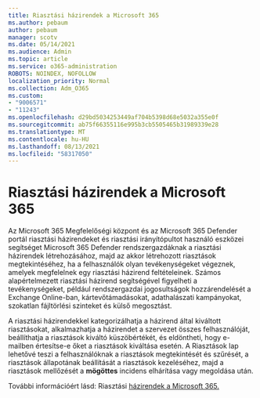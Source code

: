 ```yaml
---
title: Riasztási házirendek a Microsoft 365
ms.author: pebaum
author: pebaum
manager: scotv
ms.date: 05/14/2021
ms.audience: Admin
ms.topic: article
ms.service: o365-administration
ROBOTS: NOINDEX, NOFOLLOW
localization_priority: Normal
ms.collection: Adm_O365
ms.custom:
- "9006571"
- "11243"
ms.openlocfilehash: d29bd5034253449af704b5398d68e5032a355e0f
ms.sourcegitcommit: ab75f66355116e995b3cb5505465b31989339e28
ms.translationtype: MT
ms.contentlocale: hu-HU
ms.lasthandoff: 08/13/2021
ms.locfileid: "58317050"
---
```

# <a name="alert-policies-in-microsoft-365"></a>Riasztási házirendek a Microsoft 365

Az Microsoft 365 Megfelelőségi központ és az Microsoft 365 Defender portál riasztási házirendeket és riasztási irányítópultot használó eszközei segítséget Microsoft 365 Defender rendszergazdáknak a riasztási házirendek létrehozásához, majd az akkor létrehozott riasztások megtekintéséhez, ha a felhasználók olyan tevékenységeket végeznek, amelyek megfelelnek egy riasztási házirend feltételeinek. Számos alapértelmezett riasztási házirend segítségével figyelheti a tevékenységeket, például rendszergazdai jogosultságok hozzárendelését a Exchange Online-ban, kártevőtámadásokat, adathalászati kampányokat, szokatlan fájltörlési szinteket és külső megosztást.

A riasztási házirendekkel kategorizálhatja a házirend által kiváltott riasztásokat, alkalmazhatja a házirendet a szervezet összes felhasználóját, beállíthatja a riasztások kiváltó küszöbértékét, és eldöntheti, hogy e-mailben értesítse-e őket a riasztások kiváltása esetén. A Riasztások lap lehetővé teszi a felhasználóknak a riasztások megtekintését és szűrését, a riasztások állapotának beállítását a riasztások kezeléséhez, majd a riasztások mellőzését a **mögöttes** incidens elhárítása vagy megoldása után.

További információért lásd: Riasztási [házirendek a Microsoft 365.](https://docs.microsoft.com/microsoft-365/compliance/alert-policies)
